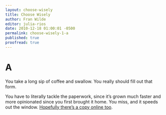 ```yaml
---
layout: choose-wisely
title: Choose Wisely
author: Fran Wilde
editor: julia-rios
date: 2010-12-18 01:00:01 -0500
permalink: choose-wisely-1-a
published: true
proofread: true
---
```



# A

You take a long sip of coffee and swallow. You really should fill out that form.

You have to literally tackle the paperwork, since it’s grown much faster and more opinionated since you first brought it home. You miss, and it speeds out the window. [Hopefully there’s a copy online too](/choose-wisely-1-b).
